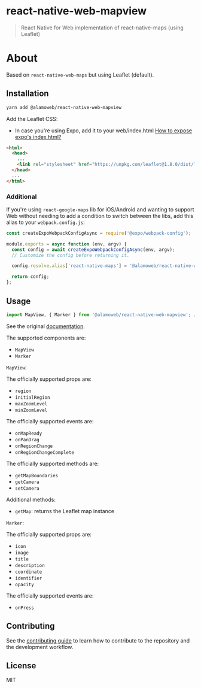 # react-native-web-mapview

> React Native for Web implementation of react-native-maps (using Leaflet)

# About

Based on `react-native-web-maps` but using Leaflet (default).

## Installation

```sh
yarn add @alamoweb/react-native-web-mapview
```

Add the Leaflet CSS:

- In case you're using Expo, add it to your web/index.html
[How to expose expo's index.html?](https://github.com/expo/expo/issues/11401#issuecomment-747745228)

```html
<html>
  <head>
    ...
    <link rel="stylesheet" href="https://unpkg.com/leaflet@1.8.0/dist/leaflet.css" integrity="sha512-hoalWLoI8r4UszCkZ5kL8vayOGVae1oxXe/2A4AO6J9+580uKHDO3JdHb7NzwwzK5xr/Fs0W40kiNHxM9vyTtQ==" crossorigin="" />
  </head>
  ...
</html>
```


### Additional
If you're using `react-google-maps` lib for iOS/Android and wanting to support Web without needing to add a condition to switch between the libs, add this alias to your `webpack.config.js`:

```js
const createExpoWebpackConfigAsync = require('@expo/webpack-config');

module.exports = async function (env, argv) {
  const config = await createExpoWebpackConfigAsync(env, argv);
  // Customize the config before returning it.

  config.resolve.alias['react-native-maps'] = '@alamoweb/react-native-web-mapview';

  return config;
};
```


## Usage

```ts
import MapView, { Marker } from '@alamoweb/react-native-web-mapview'; // or 'react-native-maps'
```

See the original [documentation](https://github.com/react-native-maps/react-native-maps).

The supported components are:

- `MapView`
- `Marker`

`MapView`:

The officially supported props are:
- `region`
- `initialRegion`
- `maxZoomLevel`
- `minZoomLevel`


The officially supported events are:
- `onMapReady`
- `onPanDrag`
- `onRegionChange`
- `onRegionChangeComplete`


The officially supported methods are:
- `getMapBoundaries`
- `getCamera`
- `setCamera`


Additional methods:
- `getMap`: returns the Leaflet map instance


`Marker`:

The officially supported props are:
- `icon`
- `image`
- `title`
- `description`
- `coordinate`
- `identifier`
- `opacity`


The officially supported events are:
- `onPress`


## Contributing

See the [contributing guide](CONTRIBUTING.md) to learn how to contribute to the repository and the development workflow.

## License

MIT
